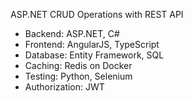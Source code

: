 ASP.NET CRUD Operations with REST API

- Backend: ASP.NET, C#
- Frontend: AngularJS, TypeScript
- Database: Entity Framework, SQL
- Caching: Redis on Docker
- Testing: Python, Selenium
- Authorization: JWT
